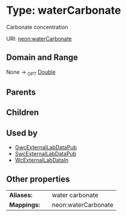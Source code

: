 
# Type: waterCarbonate


Carbonate concentration

URI: [neon:waterCarbonate](https://data.neonscience.org/waterCarbonate)


## Domain and Range

None ->  <sub>OPT</sub> [Double](types/Double.md)

## Parents


## Children


## Used by

 * [GwcExternalLabDataPub](GwcExternalLabDataPub.md)
 * [SwcExternalLabDataPub](SwcExternalLabDataPub.md)
 * [WcExternalLabDataIn](WcExternalLabDataIn.md)

## Other properties

|  |  |  |
| --- | --- | --- |
| **Aliases:** | | water carbonate |
| **Mappings:** | | neon:waterCarbonate |


